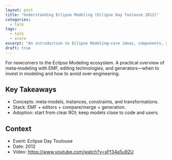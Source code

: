 ```yaml
---
layout: post
title: "Understanding Eclipse Modeling (Eclipse Day Toulouse 2012)"
categories:
  - talk
tags:
  - talk
  - ecore
excerpt: "An introduction to Eclipse Modeling—core ideas, components, and how they fit together."
draft: true
---
```


For newcomers to the Eclipse Modeling ecosystem. A practical overview of meta‑modeling with EMF, editing technologies, and generators—when to invest in modeling and how to avoid over‑engineering.

## Key Takeaways
- Concepts: meta‑models, instances, constraints, and transformations.
- Stack: EMF + editors + compare/merge + generation.
- Adoption: start from clear ROI; keep models close to code and users.

## Context
- Event: Eclipse Day Toulouse
- Date: 2012
- Video: https://www.youtube.com/watch?v=sFf34a5u92U
